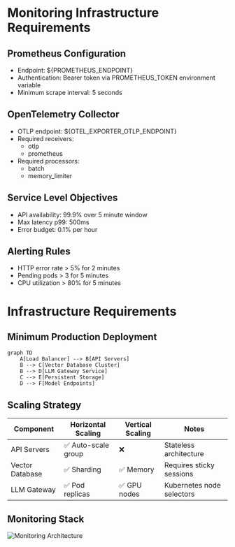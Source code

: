 # Monitoring Infrastructure Requirements

## Prometheus Configuration
- Endpoint: ${PROMETHEUS_ENDPOINT}
- Authentication: Bearer token via PROMETHEUS_TOKEN environment variable
- Minimum scrape interval: 5 seconds

## OpenTelemetry Collector
- OTLP endpoint: ${OTEL_EXPORTER_OTLP_ENDPOINT}
- Required receivers:
  - otlp
  - prometheus
- Required processors:
  - batch
  - memory_limiter

## Service Level Objectives
- API availability: 99.9% over 5 minute window
- Max latency p99: 500ms
- Error budget: 0.1% per hour

## Alerting Rules
- HTTP error rate > 5% for 2 minutes
- Pending pods > 3 for 5 minutes
- CPU utilization > 80% for 5 minutes
# Infrastructure Requirements

## Minimum Production Deployment
```mermaid
graph TD
    A[Load Balancer] --> B[API Servers]
    B --> C[Vector Database Cluster]
    B --> D[LLM Gateway Service]
    C --> E[Persistent Storage]
    D --> F[Model Endpoints]
```

## Scaling Strategy
| Component         | Horizontal Scaling | Vertical Scaling | Notes                          |
|--------------------|--------------------|------------------|--------------------------------|
| API Servers        | ✅ Auto-scale group | ❌              | Stateless architecture         |
| Vector Database    | ✅ Sharding        | ✅ Memory        | Requires sticky sessions       |
| LLM Gateway        | ✅ Pod replicas    | ✅ GPU nodes     | Kubernetes node selectors      |

## Monitoring Stack
![Monitoring Architecture](https://mermaid.ink/svg/eyJjb2RlIjoic3ZnIiwKICAgIHhtbG5zPSJodHRwOi8vd3d3LnczLm9yZy8yMDAwL3N2ZyIKICAgIHdpZHRoPSIxMDAlIiBoZWlnaHQ9IjEwMCUiPgogIDxyZWN0IHg9IjAiIHk9IjAiIHdpZHRoPSIxMDAlIiBoZWlnaHQ9IjEwMCUiIGZpbGw9IiNmZmYiLz4KICA8dGV4dCB4PSI1MCUiIHk9IjUwJSIgZm9udC1zaXplPSIyMCIgdGV4dC1hbmNob3I9Im1pZGRsZSI+TWVybWFpZCBEaWFncmFtIFByZXZpZXc8L3RleHQ+Cjwvc3ZnPgo=)